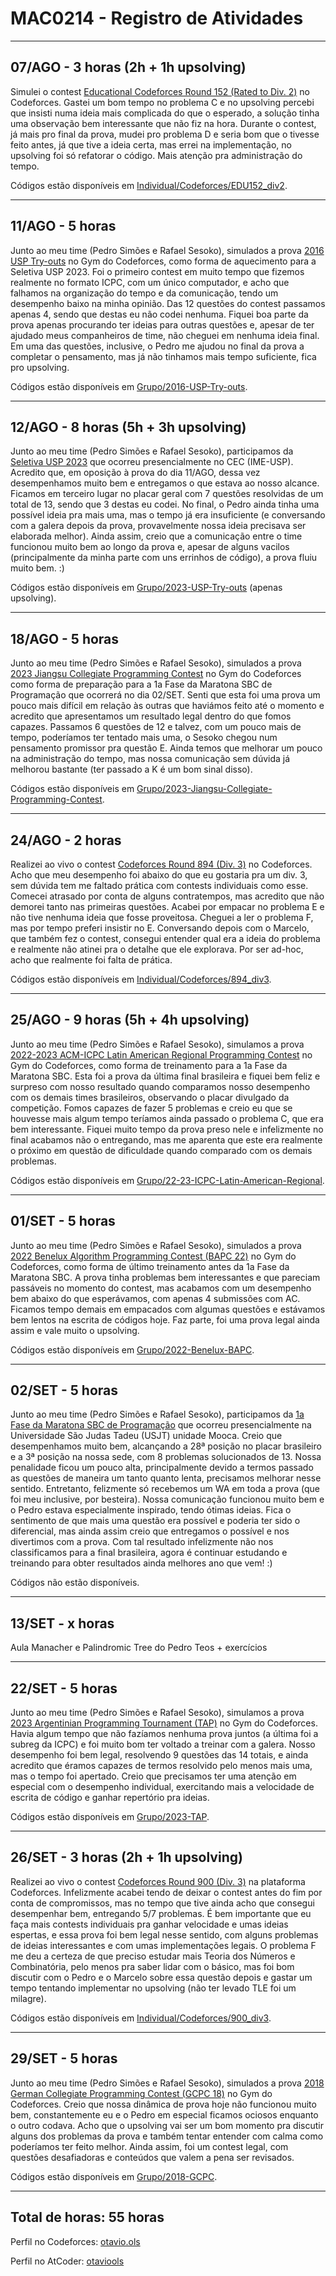 # MAC0214 - Registro de Atividades

---

## 07/AGO - 3 horas (2h + 1h upsolving)
Simulei o contest [Educational Codeforces Round 152 (Rated to Div. 2)](https://codeforces.com/contest/1849) no Codeforces. Gastei um bom tempo no problema C e no upsolving percebi que insisti numa ideia mais complicada do que o esperado, a solução tinha uma observação bem interessante que não fiz na hora. Durante o contest, já mais pro final da prova, mudei pro problema D e seria bom que o tivesse feito antes, já que tive a ideia certa, mas errei na implementação, no upsolving foi só refatorar o código. Mais atenção pra administração do tempo.

Códigos estão disponíveis em [Individual/Codeforces/EDU152_div2](https://github.com/otavioolsilva/MAC0214/tree/main/Individual/Codeforces/EDU152_div2).

---

## 11/AGO - 5 horas
Junto ao meu time (Pedro Simões e Rafael Sesoko), simulados a prova [2016 USP Try-outs](https://codeforces.com/gym/101064) no Gym do Codeforces, como forma de aquecimento para a Seletiva USP 2023. Foi o primeiro contest em muito tempo que fizemos realmente no formato ICPC, com um único computador, e acho que falhamos na organização do tempo e da comunicação, tendo um desempenho baixo na minha opinião. Das 12 questões do contest passamos apenas 4, sendo que destas eu não codei nenhuma. Fiquei boa parte da prova apenas procurando ter ideias para outras questões e, apesar de ter ajudado meus companheiros de time, não cheguei em nenhuma ideia final. Em uma das questões, inclusive, o Pedro me ajudou no final da prova a completar o pensamento, mas já não tinhamos mais tempo suficiente, fica pro upsolving.

Códigos estão disponíveis em [Grupo/2016-USP-Try-outs](https://github.com/otavioolsilva/MAC0214/tree/main/Grupo/2016-USP-Try-outs).

---

## 12/AGO - 8 horas (5h + 3h upsolving)
Junto ao meu time (Pedro Simões e Rafael Sesoko), participamos da [Seletiva USP 2023](https://codeforces.com/gym/104505) que ocorreu presencialmente no CEC (IME-USP). Acredito que, em oposição à prova do dia 11/AGO, dessa vez desempenhamos muito bem e entregamos o que estava ao nosso alcance. Ficamos em terceiro lugar no placar geral com 7 questões resolvidas de um total de 13, sendo que 3 destas eu codei. No final, o Pedro ainda tinha uma possível ideia pra mais uma, mas o tempo já era insuficiente (e conversando com a galera depois da prova, provavelmente nossa ideia precisava ser elaborada melhor). Ainda assim, creio que a comunicação entre o time funcionou muito bem ao longo da prova e, apesar de alguns vacilos (principalmente da minha parte com uns errinhos de código), a prova fluiu muito bem. :)

Códigos estão disponíveis em [Grupo/2023-USP-Try-outs](https://github.com/otavioolsilva/MAC0214/tree/main/Grupo/2023-USP-Try-outs) (apenas upsolving).

---

## 18/AGO - 5 horas
Junto ao meu time (Pedro Simões e Rafael Sesoko), simulados a prova [2023 Jiangsu Collegiate Programming Contest](https://codeforces.com/gym/104396) no Gym do Codeforces como forma de preparação para a 1a Fase da Maratona SBC de Programação que ocorrerá no dia 02/SET. Senti que esta foi uma prova um pouco mais difícil em relação às outras que haviámos feito até o momento e acredito que apresentamos um resultado legal dentro do que fomos capazes. Passamos 6 questões de 12 e talvez, com um pouco mais de tempo, poderíamos ter tentado mais uma, o Sesoko chegou num pensamento promissor pra questão E. Ainda temos que melhorar um pouco na administração do tempo, mas nossa comunicação sem dúvida já melhorou bastante (ter passado a K é um bom sinal disso).

Códigos estão disponíveis em [Grupo/2023-Jiangsu-Collegiate-Programming-Contest](https://github.com/otavioolsilva/MAC0214/tree/main/Grupo/2023-Jiangsu-Collegiate-Programming-Contest/).

---

## 24/AGO - 2 horas
Realizei ao vivo o contest [Codeforces Round 894 (Div. 3)](https://codeforces.com/contest/1862) no Codeforces. Acho que meu desempenho foi abaixo do que eu gostaria pra um div. 3, sem dúvida tem me faltado prática com contests individuais como esse. Comecei atrasado por conta de alguns contratempos, mas acredito que não demorei tanto nas primeiras questões. Acabei por empacar no problema E e não tive nenhuma ideia que fosse proveitosa. Cheguei a ler o problema F, mas por tempo preferi insistir no E. Conversando depois com o Marcelo, que também fez o contest, consegui entender qual era a ideia do problema e realmente não atinei pra o detalhe que ele explorava. Por ser ad-hoc, acho que realmente foi falta de prática.

Códigos estão disponíveis em [Individual/Codeforces/894_div3](https://github.com/otavioolsilva/MAC0214/tree/main/Individual/Codeforces/894_div3).


---

## 25/AGO - 9 horas (5h + 4h upsolving)
Junto ao meu time (Pedro Simões e Rafael Sesoko), simulamos a prova [2022-2023 ACM-ICPC Latin American Regional Programming Contest](https://codeforces.com/gym/104252) no Gym do Codeforces, como forma de treinamento para a 1a Fase da Maratona SBC. Esta foi a prova da última final brasileira e fiquei bem feliz e surpreso com nosso resultado quando comparamos nosso desempenho com os demais times brasileiros, observando o placar divulgado da competição. Fomos capazes de fazer 5 problemas e creio eu que se houvesse mais algum tempo teríamos ainda passado o problema C, que era bem interessante. Fiquei muito tempo da prova preso nele e infelizmente no final acabamos não o entregando, mas me aparenta que este era realmente o próximo em questão de dificuldade quando comparado com os demais problemas.

Códigos estão disponíveis em [Grupo/22-23-ICPC-Latin-American-Regional](https://github.com/otavioolsilva/MAC0214/tree/main/Grupo/22-23-ICPC-Latin-American-Regional/).

---

## 01/SET - 5 horas
Junto ao meu time (Pedro Simões e Rafael Sesoko), simulados a prova [2022 Benelux Algorithm Programming Contest (BAPC 22)](https://codeforces.com/gym/104020) no Gym do Codeforces, como forma de último treinamento antes da 1a Fase da Maratona SBC. A prova tinha problemas bem interessantes e que pareciam passáveis no momento do contest, mas acabamos com um desempenho bem abaixo do que esperávamos, com apenas 4 submissões com AC. Ficamos tempo demais em empacados com algumas questões e estávamos bem lentos na escrita de códigos hoje. Faz parte, foi uma prova legal ainda assim e vale muito o upsolving.

Códigos estão disponíveis em [Grupo/2022-Benelux-BAPC](https://github.com/otavioolsilva/MAC0214/tree/main/Grupo/2022-Benelux-BAPC/).

---

## 02/SET - 5 horas
Junto ao meu time (Pedro Simões e Rafael Sesoko), participamos da [1a Fase da Maratona SBC de Programação](https://maratona.sbc.org.br/) que ocorreu presencialmente na Universidade São Judas Tadeu (USJT) unidade Mooca. Creio que desempenhamos muito bem, alcançando a 28ª posição no placar brasileiro e a 3ª posição na nossa sede, com 8 problemas solucionados de 13. Nossa penalidade ficou um pouco alta, principalmente devido a termos passado as questões de maneira um tanto quanto lenta, precisamos melhorar nesse sentido. Entretanto, felizmente só recebemos um WA em toda a prova (que foi meu inclusive, por besteira). Nossa comunicação funcionou muito bem e o Pedro estava especialmente inspirado, tendo ótimas ideias. Fica o sentimento de que mais uma questão era possível e poderia ter sido o diferencial, mas ainda assim creio que entregamos o possível e nos divertimos com a prova. Com tal resultado infelizmente não nos classificamos para a final brasileira, agora é continuar estudando e treinando para obter resultados ainda melhores ano que vem! :)

Códigos não estão disponíveis.

---

## 13/SET - x horas
Aula Manacher e Palindromic Tree do Pedro Teos + exercícios

---

## 22/SET - 5 horas
Junto ao meu time (Pedro Simões e Rafael Sesoko), simulamos a prova [2023 Argentinian Programming Tournament (TAP)](https://codeforces.com/gym/104603) no Gym do Codeforces. Havia algum tempo que não fazíamos nenhuma prova juntos (a última foi a subreg da ICPC) e foi muito bom ter voltado a treinar com a galera. Nosso desempenho foi bem legal, resolvendo 9 questões das 14 totais, e ainda acredito que éramos capazes de termos resolvido pelo menos mais uma, mas o tempo foi apertado. Creio que precisamos ter uma atenção em especial com o desempenho individual, exercitando mais a velocidade de escrita de código e ganhar repertório pra ideias.

Códigos estão disponíveis em [Grupo/2023-TAP](https://github.com/otavioolsilva/MAC0214/tree/main/Grupo/2023-TAP/).

---

## 26/SET - 3 horas (2h + 1h upsolving)
Realizei ao vivo o contest [Codeforces Round 900 (Div. 3)](https://codeforces.com/contest/1878) na plataforma Codeforces. Infelizmente acabei tendo de deixar o contest antes do fim por conta de compromissos, mas no tempo que tive ainda acho que consegui desempenhar bem, entregando 5/7 problemas. É bem importante que eu faça mais contests individuais pra ganhar velocidade e umas ideias espertas, e essa prova foi bem legal nesse sentido, com alguns problemas de ideias interessantes e com umas implementações legais. O problema F me deu a certeza de que preciso estudar mais Teoria dos Números e Combinatória, pelo menos pra saber lidar com o básico, mas foi bom discutir com o Pedro e o Marcelo sobre essa questão depois e gastar um tempo tentando implementar no upsolving (não ter levado TLE foi um milagre).

Códigos estão disponíveis em [Individual/Codeforces/900_div3](https://github.com/otavioolsilva/MAC0214/tree/main/Individual/Codeforces/900_div3).

---

## 29/SET - 5 horas
Junto ao meu time (Pedro Simões e Rafael Sesoko), simulados a prova [2018 German Collegiate Programming Contest (GCPC 18)](https://codeforces.com/gym/102021) no Gym do Codeforces. Creio que nossa dinâmica de prova hoje não funcionou muito bem, constantemente eu e o Pedro em especial ficamos ociosos enquanto o outro codava. Acho que o upsolving vai ser um bom momento pra discutir alguns dos problemas da prova e também tentar entender com calma como poderíamos ter feito melhor. Ainda assim, foi um contest legal, com questões desafiadoras e conteúdos que valem a pena ser revisados.

Códigos estão disponíveis em [Grupo/2018-GCPC](https://github.com/otavioolsilva/MAC0214/tree/main/Grupo/2018-GCPC/).

---

## Total de horas: 55 horas

Perfil no Codeforces: [otavio.ols](https://codeforces.com/profile/otavio.ols)

Perfil no AtCoder: [otaviools](https://atcoder.jp/users/otaviools)
